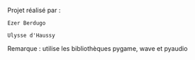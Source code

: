Projet réalisé par :

	Ezer Berdugo
	
	Ulysse d'Haussy
	
  
Remarque : utilise les bibliothèques pygame, wave et pyaudio
